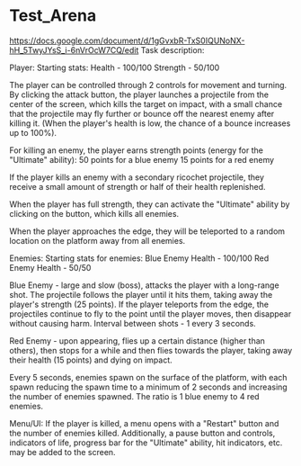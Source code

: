 # Test_Arena
https://docs.google.com/document/d/1gGvxbR-TxS0IQUNoNX-hH_5TwyJYsS_i-6nVrOcW7CQ/edit
Task description:

Player:
Starting stats:
Health - 100/100
Strength - 50/100

The player can be controlled through 2 controls for movement and turning. By clicking the attack button, the player launches a projectile from the center of the screen, which kills the target on impact, with a small chance that the projectile may fly further or bounce off the nearest enemy after killing it. (When the player's health is low, the chance of a bounce increases up to 100%).

For killing an enemy, the player earns strength points (energy for the "Ultimate" ability):
50 points for a blue enemy
15 points for a red enemy

If the player kills an enemy with a secondary ricochet projectile, they receive a small amount of strength or half of their health replenished.

When the player has full strength, they can activate the "Ultimate" ability by clicking on the button, which kills all enemies.

When the player approaches the edge, they will be teleported to a random location on the platform away from all enemies.

Enemies:
Starting stats for enemies:
Blue Enemy Health - 100/100
Red Enemy Health - 50/50

Blue Enemy - large and slow (boss), attacks the player with a long-range shot. The projectile follows the player until it hits them, taking away the player's strength (25 points). If the player teleports from the edge, the projectiles continue to fly to the point until the player moves, then disappear without causing harm. Interval between shots - 1 every 3 seconds.

Red Enemy - upon appearing, flies up a certain distance (higher than others), then stops for a while and then flies towards the player, taking away their health (15 points) and dying on impact.

Every 5 seconds, enemies spawn on the surface of the platform, with each spawn reducing the spawn time to a minimum of 2 seconds and increasing the number of enemies spawned. The ratio is 1 blue enemy to 4 red enemies.

Menu/UI:
If the player is killed, a menu opens with a "Restart" button and the number of enemies killed.
Additionally, a pause button and controls, indicators of life, progress bar for the "Ultimate" ability, hit indicators, etc. may be added to the screen.
